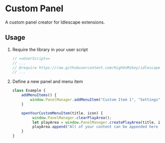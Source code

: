 # Custom Panel
A custom panel creator for Idlescape extensions.

## Usage
1. Require the library in your user script
   ```javascript
   // ==UserScript==
   // ...
   // @require https://raw.githubusercontent.com/HighOnMikey/idlescape-custom-panel/main/src/custom-panel-manager.js
   // ...
   ```
2. Define a new panel and menu item
   ```javascript
   class Example {
       addMenuItems() {
           window.PanelManager.addMenuItem("Custom Item 1", "Settings", this.openYourCustomMenuItem, "after", "/images/cooking/potato.png");
       }
   
       openYourCustomMenuItem(title, icon) {
            window.PanelManager.clearPlayArea();
            let playArea = window.PanelManager.createPlayArea(title, icon);
            playArea.append("All of your content can be appended here however you want")
       }
   }
   ```